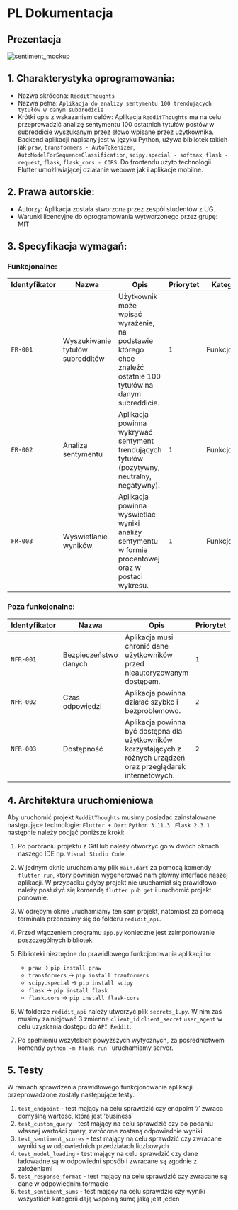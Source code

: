 # PL Dokumentacja 

## Prezentacja

![sentiment_mockup](https://user-images.githubusercontent.com/90191027/231772360-91537aff-3df4-463b-8d78-877852df7371.png)


## 1. Charakterystyka oprogramowania:
- Nazwa skrócona: `RedditThoughts`
- Nazwa pełna: `Aplikacja do analizy sentymentu 100 trendujących tytułów w danym subbredicie`
- Krótki opis z wskazaniem celów: 
   Aplikacja `RedditThoughts` ma na celu przeprowadzić analizę sentymentu 100 ostatnich tytułów postów w subreddicie wyszukanym przez słowo wpisane przez użytkownika. Backend aplikacji napisany jest w języku Python, używa bibliotek takich jak `praw`, `transformers - AutoTokenizer`, `AutoModelForSequenceClassification`, `scipy.special - softmax`, `flask - request`, `flask`, `flask_cors - CORS`. Do frontendu użyto technologii Flutter umożliwiającej działanie webowe jak i aplikacje mobilne.

## 2. Prawa autorskie:
- Autorzy: Aplikacja została stworzona przez zespół studentów z UG.
- Warunki licencyjne do oprogramowania wytworzonego przez grupę: MIT

## 3. Specyfikacja wymagań:
### Funkcjonalne:
| Identyfikator | Nazwa | Opis | Priorytet | Kategoria |
| --- | --- | --- | --- | --- |
| `FR-001` | Wyszukiwanie tytułów subredditów | Użytkownik może wpisać wyrażenie, na podstawie którego chce znaleźć ostatnie 100 tytułów na danym subreddicie. | `1` | Funkcjonalne |
| `FR-002` | Analiza sentymentu | Aplikacja powinna wykrywać sentyment trendujących tytułów (pozytywny, neutralny, negatywny). | `1` | Funkcjonalne |
| `FR-003` | Wyświetlanie wyników | Aplikacja powinna wyświetlać wyniki analizy sentymentu w formie procentowej oraz w postaci wykresu. | `1` | Funkcjonalne |

### Poza funkcjonalne:
| Identyfikator | Nazwa | Opis | Priorytet | Kategoria |
| --- | --- | --- | --- | --- |
| `NFR-001` | Bezpieczeństwo danych | Aplikacja musi chronić dane użytkowników przed nieautoryzowanym dostępem. | `1` | Poza funkcjonalne |
| `NFR-002` | Czas odpowiedzi | Aplikacja powinna działać szybko i bezproblemowo. | `2` | Poza funkcjonalne |
| `NFR-003` | Dostępność | Aplikacja powinna być dostępna dla użytkowników korzystających z różnych urządzeń oraz przeglądarek internetowych. | `2` | Poza funkcjonalne |
## 4. Architektura uruchomieniowa
Aby uruchomić projekt `RedditThoughts` musimy posiadać zainstalowane następujące technologie: `Flutter + Dart` `Python 3.11.3 ` `Flask 2.3.1` następnie należy podjąć poniższe kroki:
   1. Po porbraniu projektu z GitHub należy otworzyć go w dwóch oknach naszego IDE np. `Visual Studio Code`.
   2. W jednym oknie uruchamiamy plik `main.dart` za pomocą komendy `flutter run`, który powinien wygenerować nam główny interface naszej aplikacji. W przypadku       gdyby projekt nie uruchamiał się prawidłowo należy posłużyć się komendą `flutter pub get` i uruchomić projekt ponownie. 
   3. W odrębym oknie uruchamiamy ten sam projekt, natomiast za pomocą terminala przenosimy się do folderu `redidit_api`. 
   4. Przed włączeniem programu `app.py` konieczne jest zaimportowanie poszczególnych bibliotek.
   5. Biblioteki niezbędne do prawidłowego funkcjonowania aplikacji to: 
      -  `praw` -> `pip install praw`
      - `transformers` -> `pip install tranformers`                  
      - `scipy.special` -> `pip install scipy` 
      - `flask` -> `pip install flask` 
      - `flask.cors` -> `pip install flask-cors`
      
   6. W folderze `redidit_api` należy utworzyć plik `secrets_1.py`.  W nim zaś musimy zainicjować 3 zmienne `client_id` `client_secret` `user_agent` w celu           uzyskania dostępu do `API Reddit`. 
   7. Po spełnieniu wszytskich powyższych wytycznych, za pośrednictwem komendy `python -m flask run ` uruchamiamy server.
## 5. Testy
W ramach sprawdzenia prawidłowego funkcjonowania aplikacji przeprowadzone zostały następujące testy.

1. `test_endpoint` - test mający na celu sprawdzić czy endpoint ‘/’ zwraca domyślną wartośc, którą jest ‘business’
2. `test_custom_query` - test mający na celu sprawdzić czy po podaniu własnej wartości query, zwrócone zostaną odpowiednie wyniki 
3. `test_sentiment_scores` - test mający na celu sprawdzić czy zwracane wyniki są w odpowiednich przedziałach liczbowych
4. `test_model_loading` - test mający na celu sprawdzić czy dane ładowadne są w odpowiedni sposób i zwracane są zgodnie z założeniami
5. `test_response_format` - test mający na celu sprawdzić czy zwracane są dane w odpowiednim formacie
6. `test_sentiment_sums` - test mający na celu sprawdzić czy wyniki wszystkich kategorii dają wspólną sumę jaką jest jeden
